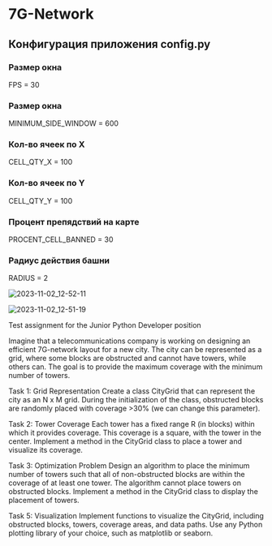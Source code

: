 # 7G-Network
## Конфигурация приложения config.py
### Размер окна
FPS = 30
### Размер окна
MINIMUM_SIDE_WINDOW = 600
### Кол-во ячеек по X
CELL_QTY_X = 100
### Кол-во ячеек по Y
CELL_QTY_Y = 100
### Процент препядствий на карте
PROCENT_CELL_BANNED = 30
### Радиус действия башни
RADIUS = 2

![2023-11-02_12-52-11](https://github.com/Zheny-mc/7G-Network/assets/68734109/b589fcd3-c53b-410e-bbb2-244720dd9a11)


![2023-11-02_12-51-19](https://github.com/Zheny-mc/7G-Network/assets/68734109/f9d5b172-d10e-4e3b-8f30-b1aa90b389fa)

Test assignment 
for the Junior Python Developer position


Imagine that a telecommunications company is working on designing an efficient 7G-network layout for a new city. The city can be represented as a grid, where some blocks are obstructed and cannot have towers, while others can. The goal is to provide the maximum coverage with the minimum number of towers.

Task 1: Grid Representation
Create a class CityGrid that can represent the city as an N x M grid. During the initialization of the class, obstructed blocks are randomly placed with coverage >30% (we can change this parameter).

Task 2: Tower Coverage
Each tower has a fixed range R (in blocks) within which it provides coverage. This coverage is a square, with the tower in the center.
Implement a method in the CityGrid class to place a tower and visualize its coverage.

Task 3: Optimization Problem
Design an algorithm to place the minimum number of towers such that all of non-obstructed blocks are within the coverage of at least one tower. The algorithm cannot place towers on obstructed blocks.
Implement a method in the CityGrid class to display the placement of towers.

Task 5: Visualization
Implement functions to visualize the CityGrid, including obstructed blocks, towers, coverage areas, and data paths.
Use any Python plotting library of your choice, such as matplotlib or seaborn.
